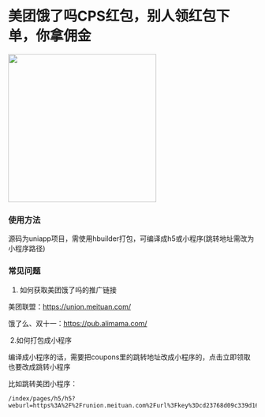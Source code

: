 # 美团饿了吗CPS红包，别人领红包下单，你拿佣金
<img src="https://github.com/zwpro/coupons/blob/master/static/demo.png" width="300"/><br/>
### 使用方法

源码为uniapp项目，需使用hbuilder打包，可编译成h5或小程序(跳转地址需改为小程序路径)

### 常见问题
1. 如何获取美团饿了吗的推广链接

美团联盟：https://union.meituan.com/

饿了么、双十一：https://pub.alimama.com/

​	2.如何打包成小程序

编译成小程序的话，需要把coupons里的跳转地址改成小程序的，点击立即领取也要改成跳转小程序

比如跳转美团小程序：

```
/index/pages/h5/h5?weburl=https%3A%2F%2Frunion.meituan.com%2Furl%3Fkey%3Dcd23768d09c339d1641b2738df39aa67%26url%3Dhttps%253A%252F%252Fi.meituan.com%252Fawp%252Fhfe%252Fblock%252Fa13b87919a9ace9cfab4%252F89400%252Findex.html%253Fappkey%253Dcd23768d09c339d1641b2738df39aa67%253Ajuhe%26sid%3Djuhe&lch=cps:waimai:5:cd23768d09c339d1641b2738df39aa67:juhe&f_token=1&f_userId=1
```
